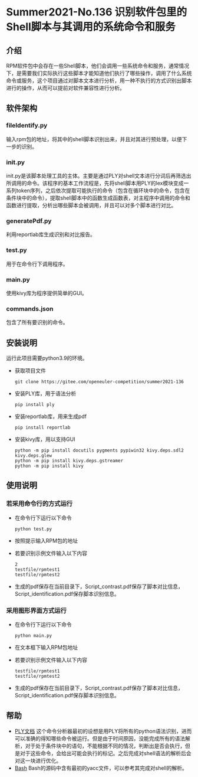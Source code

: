 

#  Summer2021-No.136 识别软件包里的Shell脚本与其调用的系统命令和服务

## 介绍

RPM软件包中会存在一些Shell脚本，他们会调用一些系统命令和服务，通常情况下，是需要我们实际执行这些脚本才能知道他们执行了哪些操作，调用了什么系统命令或服务，这个项目通过对脚本文本进行分析，用一种不执行的方式识别出脚本进行的操作，从而可以提前对软件兼容性进行分析。

## 软件架构

### fileIdentify.py
输入rpm包的地址，将其中的shell脚本识别出来，并且对其进行预处理，以便下一步的识别。
### init.py
init.py是该脚本处理工具的主体。主要是通过PLY对shell文本进行分词后再筛选出所调用的命令。该程序的基本工作流程是，先将shell脚本用PLY的lex模块变成一系列token序列，之后依次提取可能执行的命令（包含在循环块中的命令，包含在条件块中的命令），提取shell脚本中的函数生成函数表，对主程序中调用的命令和函数进行提取，分析出哪些脚本会被调用，并且可以对多个脚本进行对比。
### generatePdf.py
利用reportlab库生成识别和对比报告。
### test.py
用于在命令行下调用程序。
### main.py
使用kivy库为程序提供简单的GUI。
### commands.json
包含了所有要识别的命令。
## 安装说明

运行此项目需要python3.9的环境。

+ 获取项目文件

  ```shell
  git clone https://gitee.com/openeuler-competition/summer2021-136
  ```

+ 安装PLY库，用于语法分析

  ```shell
  pip install ply
  ```

+ 安装reportlab库，用来生成pdf

  ```shell
  pip install reportlab
  ```

+ 安装kivy库，用以支持GUI

  ```shell
  python -m pip install docutils pygments pypiwin32 kivy.deps.sdl2 kivy.deps.glew
  python -m pip install kivy.deps.gstreamer
  python -m pip install kivy
  ```

## 使用说明

### 若采用命令行的方式运行

+ 在命令行下运行以下命令	

  ```shell
  python test.py
  ```

+ 按照提示输入RPM包的地址

+ 若要识别示例文件输入以下内容

  ```
  2
  testfile/rpmtest1
  testfile/rpmtest2
  ```

+ 生成的pdf保存在当前目录下，Script_contrast.pdf保存了脚本对比信息，Script_identification.pdf保存脚本识别信息。

### 采用图形界面方式运行

+ 在命令行下运行以下命令

  ```
  python main.py
  ```

+ 在文本框下输入RPM包地址

+ 若要识别示例文件输入以下内容

  ```
  testfile/rpmtest1
  testfile/rpmtest2
  ```

+ 生成的pdf保存在当前目录下，Script_contrast.pdf保存了脚本对比信息，Script_identification.pdf保存脚本识别信息。


## 帮助

+    [PLY文档](http://www.dabeaz.com/ply/) 这个命令分析器最初的设想是用PLY将所有的python语法识别，进而可以准确的得知哪些命令被运行。但是由于时间原因，没能完成所有的语法解析，对于处于条件块中的语句，不能根据不同的情况，判断出是否会执行，但是对于这些命令，会给出可能会执行的标记。之后完成对shell语法的解析后会对这一块进行优化。
+    [Bash](http://www.gnu.org/software/bash/) Bash的源码中含有最初的yacc文件，可以参考其完成对shell的解析。
